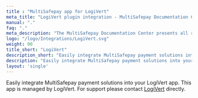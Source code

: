 ```yaml
---
title : "MultiSafepay app for LogiVert"
meta_title: "LogiVert plugin integration - MultiSafepay Documentation Center"
manual: "."
faq: "."
meta_description: "The MultiSafepay Documentation Center presents all relevant information about our Plugins and API. You can also find support pages for Payment Methods, Tools and General Questions as well as the contact details of our Support and Integration Teams."
logo: "/logo/Integrations/LogiVert.svg"
weight: 90
title_short: "LogiVert"
description_short: "Easily integrate MultiSafepay payment solutions into your LogiVert app."
description: "Easily integrate MultiSafepay payment solutions into your LogiVert app. This app is managed by LogiVert. For support please contact [LogiVert](https://www.logivert.com/nl/ons-bedrijf/c-2) directly."
layout: 'single'
---
```


Easily integrate MultiSafepay payment solutions into your LogiVert app. This app is managed by LogiVert. For support please contact [LogiVert](https://www.logivert.com/nl/ons-bedrijf/c-2) directly.

